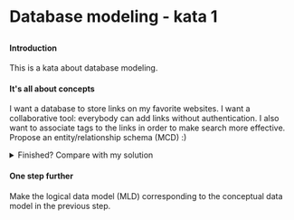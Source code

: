 # Database modeling - kata 1

## 

#### Introduction

This is a kata about database modeling.

#### It's all about concepts

I want a database to store links on my favorite websites. I want a collaborative tool: everybody can add links without authentication. I also want to associate tags to the links in order to make search more effective. Propose an entity/relationship schema (MCD) :)

<details><summary>Finished? Compare with my solution</summary>
<img src="solution.svg" style="width:100%">
</details>

#### One step further

Make the logical data model (MLD) corresponding to the conceptual data model in the previous step.

